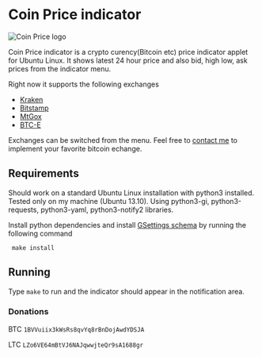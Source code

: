 
# Coin Price indicator

![Coin Price logo](https://raw.github.com/nilgradisnik/coinprice-indicator/master/resources/logo_124px.png)

Coin Price indicator is a crypto curency(Bitcoin etc) price indicator applet for Ubuntu Linux. It shows latest 24 hour price and also bid, high low, ask prices from the indicator menu.

Right now it supports the following exchanges

* [Kraken](https://www.kraken.com)
* [Bitstamp](https://www.bitstamp.net)
* [MtGox](https://www.mtgox.com)
* [BTC-E](https://btc-e.com)

Exchanges can be switched from the menu. Feel free to [contact me](mailto:nil.gradisnik@gmail.com) to implement your favorite bitcoin echange.

## Requirements
Should work on a standard Ubuntu Linux installation with python3 installed. Tested only on my machine (Ubuntu 13.10). Using python3-gi, python3-requests, python3-yaml, python3-notify2 libraries.

Install python dependencies and install [GSettings schema](https://developer.gnome.org/gio/2.32/glib-compile-schemas.html) by running the following command
```
 make install
```

## Running
Type `make` to run and the indicator should appear in the notification area.

### Donations
BTC `1BVVuiix3kWsRs8qvYq8rBnDojAwdYDSJA`

LTC `LZo6VE64mBtVJ6NAJqwwjteQr9sA1688gr`